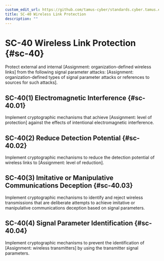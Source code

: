 ```yaml
---
custom_edit_url: https://github.com/tamus-cyber/standards.cyber.tamus.edu/tree/main/content/tamus.edu/TAMUS_profile.xml
title: SC-40 Wireless Link Protection
description: ""
---
```


# SC-40 Wireless Link Protection {#sc-40}

Protect external and internal [Assignment: organization-defined wireless links] from the following signal parameter attacks: [Assignment: organization-defined types of signal parameter attacks or references to sources for such attacks].

## SC-40(1) Electromagnetic Interference {#sc-40.01}

Implement cryptographic mechanisms that achieve [Assignment: level of protection] against the effects of intentional electromagnetic interference.

## SC-40(2) Reduce Detection Potential {#sc-40.02}

Implement cryptographic mechanisms to reduce the detection potential of wireless links to [Assignment: level of reduction].

## SC-40(3) Imitative or Manipulative Communications Deception {#sc-40.03}

Implement cryptographic mechanisms to identify and reject wireless transmissions that are deliberate attempts to achieve imitative or manipulative communications deception based on signal parameters.

## SC-40(4) Signal Parameter Identification {#sc-40.04}

Implement cryptographic mechanisms to prevent the identification of [Assignment: wireless transmitters] by using the transmitter signal parameters.

